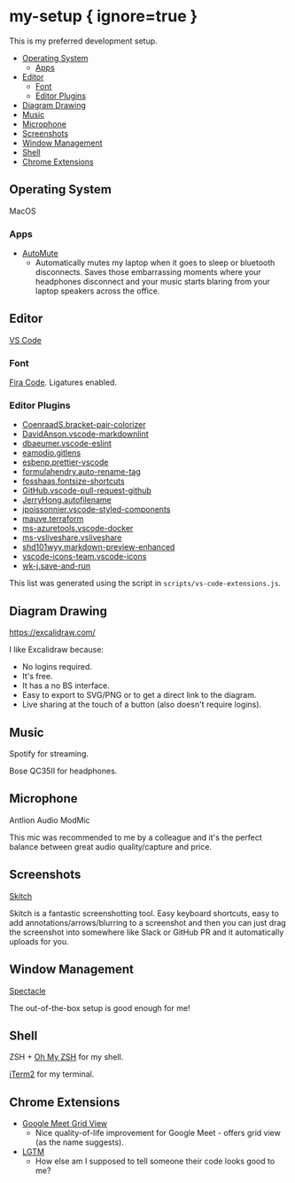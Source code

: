 # my-setup { ignore=true }

This is my preferred development setup.

<!-- @import "[TOC]" {cmd="toc" depthFrom=1 depthTo=6 orderedList=false} -->

<!-- code_chunk_output -->

- [Operating System](#operating-system)
  - [Apps](#apps)
- [Editor](#editor)
  - [Font](#font)
  - [Editor Plugins](#editor-plugins)
- [Diagram Drawing](#diagram-drawing)
- [Music](#music)
- [Microphone](#microphone)
- [Screenshots](#screenshots)
- [Window Management](#window-management)
- [Shell](#shell)
- [Chrome Extensions](#chrome-extensions)

<!-- /code_chunk_output -->

## Operating System

MacOS

### Apps

- [AutoMute](https://github.com/yonilevy/automute)
  - Automatically mutes my laptop when it goes to sleep or bluetooth disconnects. Saves those embarrassing moments where your headphones disconnect and your music starts blaring from your laptop speakers across the office.

## Editor

[VS Code](https://code.visualstudio.com/)

### Font

[Fira Code](https://github.com/tonsky/FiraCode). Ligatures enabled.

### Editor Plugins

- [CoenraadS.bracket-pair-colorizer](https://marketplace.visualstudio.com/items?itemName=CoenraadS.bracket-pair-colorizer)
- [DavidAnson.vscode-markdownlint](https://marketplace.visualstudio.com/items?itemName=DavidAnson.vscode-markdownlint)
- [dbaeumer.vscode-eslint](https://marketplace.visualstudio.com/items?itemName=dbaeumer.vscode-eslint)
- [eamodio.gitlens](https://marketplace.visualstudio.com/items?itemName=eamodio.gitlens)
- [esbenp.prettier-vscode](https://marketplace.visualstudio.com/items?itemName=esbenp.prettier-vscode)
- [formulahendry.auto-rename-tag](https://marketplace.visualstudio.com/items?itemName=formulahendry.auto-rename-tag)
- [fosshaas.fontsize-shortcuts](https://marketplace.visualstudio.com/items?itemName=fosshaas.fontsize-shortcuts)
- [GitHub.vscode-pull-request-github](https://marketplace.visualstudio.com/items?itemName=GitHub.vscode-pull-request-github)
- [JerryHong.autofilename](https://marketplace.visualstudio.com/items?itemName=JerryHong.autofilename)
- [jpoissonnier.vscode-styled-components](https://marketplace.visualstudio.com/items?itemName=jpoissonnier.vscode-styled-components)
- [mauve.terraform](https://marketplace.visualstudio.com/items?itemName=mauve.terraform)
- [ms-azuretools.vscode-docker](https://marketplace.visualstudio.com/items?itemName=ms-azuretools.vscode-docker)
- [ms-vsliveshare.vsliveshare](https://marketplace.visualstudio.com/items?itemName=ms-vsliveshare.vsliveshare)
- [shd101wyy.markdown-preview-enhanced](https://marketplace.visualstudio.com/items?itemName=shd101wyy.markdown-preview-enhanced)
- [vscode-icons-team.vscode-icons](https://marketplace.visualstudio.com/items?itemName=vscode-icons-team.vscode-icons)
- [wk-j.save-and-run](https://marketplace.visualstudio.com/items?itemName=wk-j.save-and-run)

This list was generated using the script in `scripts/vs-code-extensions.js`.

## Diagram Drawing

<https://excalidraw.com/>

I like Excalidraw because:

- No logins required.
- It's free.
- It has a no BS interface.
- Easy to export to SVG/PNG or to get a direct link to the diagram.
- Live sharing at the touch of a button (also doesn't require logins).

## Music

Spotify for streaming.

Bose QC35II for headphones.

## Microphone

Antlion Audio ModMic

This mic was recommended to me by a colleague and it's the perfect balance between great audio quality/capture and price.

## Screenshots

[Skitch](https://evernote.com/products/skitch)

Skitch is a fantastic screenshotting tool. Easy keyboard shortcuts, easy to add annotations/arrows/blurring to a screenshot and then you can just drag the screenshot into somewhere like Slack or GitHub PR and it automatically uploads for you.

## Window Management

[Spectacle](https://www.spectacleapp.com/)

The out-of-the-box setup is good enough for me!

## Shell

ZSH + [Oh My ZSH](https://ohmyz.sh/) for my shell.

[iTerm2](https://www.iterm2.com/) for my terminal.

## Chrome Extensions

- [Google Meet Grid View](https://chrome.google.com/webstore/detail/google-meet-grid-view/bjkegbgpfgpikgkfidhcihhiflbjgfic/related)
  - Nice quality-of-life improvement for Google Meet - offers grid view (as the name suggests).
- [LGTM](https://chrome.google.com/webstore/detail/lgtm/oeacdmeoegfagkmiecjjikpfgebmalof?hl=en)
  - How else am I supposed to tell someone their code looks good to me?
